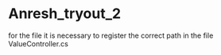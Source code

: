 # Anresh_tryout_2

for the file it is necessary to register the correct path in the file ValueController.cs
